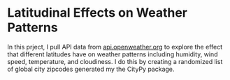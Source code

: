 # Latitudinal Effects on Weather Patterns

In this prject, I pull API data from [api.openweather.org](api.openweather.org) to explore the effect that different latitudes have on weather patterns including humidity, wind speed, temperature, and cloudiness.  I do this by creating a randomized list of global city zipcodes generated my the CityPy package.
